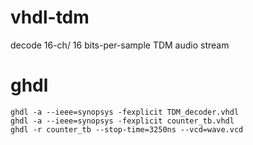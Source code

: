# vhdl-tdm
decode 16-ch/ 16 bits-per-sample TDM audio stream

# ghdl
```
ghdl -a --ieee=synopsys -fexplicit TDM_decoder.vhdl
ghdl -a --ieee=synopsys -fexplicit counter_tb.vhdl
ghdl -r counter_tb --stop-time=3250ns --vcd=wave.vcd
```
